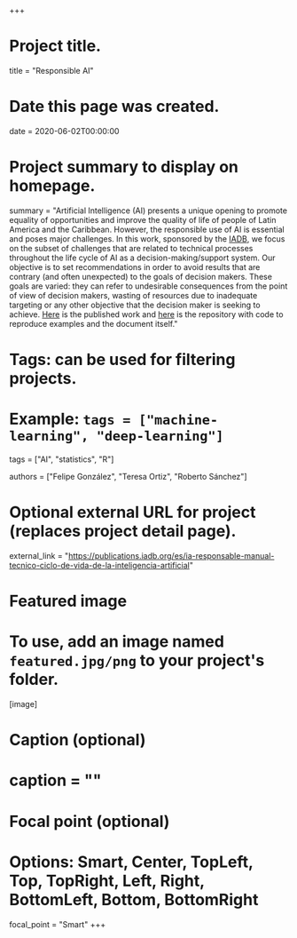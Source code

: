 +++
# Project title.
title = "Responsible AI"

# Date this page was created.
date = 2020-06-02T00:00:00

# Project summary to display on homepage.
summary = "Artificial Intelligence (AI) presents a unique opening to promote equality of opportunities and improve the quality of life of people of Latin America and the Caribbean. However, the responsible use of AI is essential and poses major challenges. In this work, sponsored by the [IADB](https://www.iadb.org/en), we focus on the subset of challenges that are related to technical processes throughout the life cycle of AI as a decision-making/support system. Our objective is  to set recommendations in order to avoid results that are contrary (and often unexpected) to the goals of decision makers. These goals are varied: they can refer to undesirable consequences from the point of view of decision makers, wasting of resources due to inadequate targeting or any other objective that the decision maker is seeking to achieve. [Here](https://publications.iadb.org/es/ia-responsable-manual-tecnico-ciclo-de-vida-de-la-inteligencia-artificial) is the published work and [here](https://github.com/EL-BID/Manual-IA-Responsable) is the repository with code to reproduce examples and the document itself."

# Tags: can be used for filtering projects.
# Example: `tags = ["machine-learning", "deep-learning"]`
tags = ["AI", "statistics", "R"]

authors = ["Felipe González", "Teresa Ortiz", "Roberto Sánchez"]

# Optional external URL for project (replaces project detail page).
external_link = "https://publications.iadb.org/es/ia-responsable-manual-tecnico-ciclo-de-vida-de-la-inteligencia-artificial"

# Featured image
# To use, add an image named `featured.jpg/png` to your project's folder. 
[image]
  # Caption (optional)
  # caption = ""

  # Focal point (optional)
  # Options: Smart, Center, TopLeft, Top, TopRight, Left, Right, BottomLeft, Bottom, BottomRight
  focal_point = "Smart"
+++
